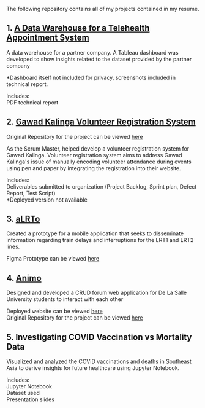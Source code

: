The following repository contains all of my projects contained in my resume.

## 1. [A Data Warehouse for a Telehealth Appointment System](https://github.com/nicoledaphneong/PurpleBug-Portfolio/tree/main/A%20Data%20Warehouse%20for%20a%20Telehealth%20Appointment%20System)
A data warehouse for a partner company. A Tableau dashboard was developed to show insights related to the dataset provided by the partner company 

*Dashboard itself not included for privacy, screenshots included in technical report.

Includes:  
PDF technical report

## 2. [Gawad Kalinga Volunteer Registration System](https://github.com/your-username/your-repository/tree/main/A%20Data%20Warehouse%20for%20a%20Telehealth%20Appointment%20System)
Original Repository for the project can be viewed [here](https://github.com/LanzL20/CSSWENG-X-GK)  


As the Scrum Master, helped develop a volunteer registration system for Gawad Kalinga. Volunteer registration system aims to address Gawad Kalinga's issue of manually encoding volunteer attendance during events using pen and paper by integrating the registration into their website.

Includes:  
Deliverables submitted to organization (Project Backlog, Sprint plan, Defect Report, Test Script)  
*Deployed version not available

## 3. [aLRTo](https://www.figma.com/file/batflr1uV980XtFQPou0KL/MCO2%3A-Prototyping?type=design&mode=design&t=pksSJ74pxybfPswz-1)
Created a prototype for a mobile application that seeks to disseminate information regarding train delays and interruptions for the LRT1 and LRT2 lines.

Figma Prototype can be viewed [here](https://www.figma.com/file/batflr1uV980XtFQPou0KL/MCO2%3A-Prototyping?type=design&mode=design&t=pksSJ74pxybfPswz-1)

## 4. [Animo](https://animo-forum.onrender.com)
Designed and developed a CRUD forum web application for De La Salle
University students to interact with each other

Deployed website can be viewed [here](https://animo-forum.onrender.com)  
Original Repository for the project can be viewed [here](https://github.com/TheBanana03/The-Superior-CCAPDEV-repository)

## 5. Investigating COVID Vaccination vs Mortality Data
Visualized and analyzed the COVID vaccinations and deaths in
Southeast Asia to derive insights for future healthcare using Jupyter Notebook.

Includes:  
Jupyter Notebook  
Dataset used  
Presentation slides





